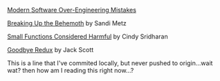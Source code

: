 [Modern Software Over-Engineering Mistakes](https://medium.com/@rdsubhas/10-modern-software-engineering-mistakes-bc67fbef4fc8#.r8nvmh4r4)

[Breaking Up the Behemoth](https://www.sandimetz.com/blog/2017/9/13/breaking-up-the-behemoth)
by Sandi Metz

[Small Functions Considered Harmful](https://medium.com/@copyconstruct/small-functions-considered-harmful-91035d316c29)
by Cindy Sridharan

[Goodbye Redux](https://hackernoon.com/goodbye-redux-26e6a27b3a0b)
by Jack Scott

This is a line that I've commited locally, but never pushed to origin...wait wat?  then how am I reading this right now...?